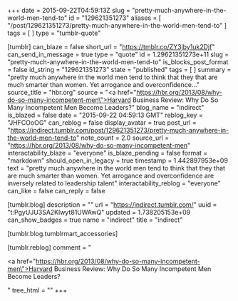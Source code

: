 +++
date = 2015-09-22T04:59:13Z
slug = "pretty-much-anywhere-in-the-world-men-tend-to"
id = "129621351273"
aliases = [ "/post/129621351273/pretty-much-anywhere-in-the-world-men-tend-to" ]
tags = [ ]
type = "tumblr-quote"

[tumblr]
can_blaze = false
short_url = "https://tmblr.co/ZY3jby1uk2Djf"
can_send_in_message = true
type = "quote"
id = 1.29621351273e+11
slug = "pretty-much-anywhere-in-the-world-men-tend-to"
is_blocks_post_format = false
id_string = "129621351273"
state = "published"
tags = [ ]
summary = "pretty much anywhere in the world men tend to think that they that are much smarter than women. Yet arrogance and overconfidence..."
source_title = "hbr.org"
source = "<a href=\"https://hbr.org/2013/08/why-do-so-many-incompetent-men\">Harvard Business Review: Why Do So Many Incompetent Men Become Leaders?</a>"
blog_name = "indirect"
is_blazed = false
date = "2015-09-22 04:59:13 GMT"
reblog_key = "JHFCOoOG"
can_reblog = false
display_avatar = true
post_url = "https://indirect.tumblr.com/post/129621351273/pretty-much-anywhere-in-the-world-men-tend-to"
note_count = 2.0
source_url = "https://hbr.org/2013/08/why-do-so-many-incompetent-men"
interactability_blaze = "everyone"
is_blaze_pending = false
format = "markdown"
should_open_in_legacy = true
timestamp = 1.442897953e+09
text = "pretty much anywhere in the world men tend to think that they that are much smarter than women. Yet arrogance and overconfidence are inversely related to leadership talent"
interactability_reblog = "everyone"
can_like = false
can_reply = false

[tumblr.blog]
description = ""
url = "https://indirect.tumblr.com/"
uuid = "t:PgyUJU3SA2Klwyt81UWAwQ"
updated = 1.738205153e+09
can_show_badges = true
name = "indirect"
title = "indirect"

[tumblr.blog.tumblrmart_accessories]

[tumblr.reblog]
comment = "<p><a href=\"https://hbr.org/2013/08/why-do-so-many-incompetent-men\">Harvard Business Review: Why Do So Many Incompetent Men Become Leaders?</a></p>"
tree_html = ""
+++
